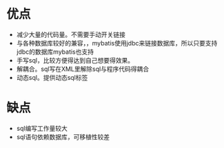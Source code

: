 #  优点
- 减少大量的代码量。不需要手动开关链接
- 与各种数据库较好的兼容，，mybatis使用jdbc来链接数据库，所以只要支持jdbc的数据库mybatis也支持
- 手写sql，比较方便得达到自己想要得效果。 
- 解耦合。sql写在XML里解除sql与程序代码得耦合
- 动态sql。提供动态sql标签

# 缺点
- sql编写工作量较大
- sql语句依赖数据库，可移植性较差